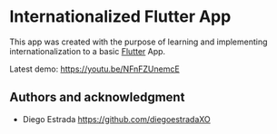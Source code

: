 # Internationalized Flutter App
This app was created with the purpose of learning and implementing internationalization to a basic [Flutter](https://flutter.dev/) App. 

Latest demo: https://youtu.be/NFnFZUnemcE

## Authors and acknowledgment
- Diego Estrada https://github.com/diegoestradaXO

